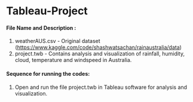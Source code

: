 # Tableau-Project
#### File Name and Description :
1. weatherAUS.csv - Original dataset (https://www.kaggle.com/code/shashwatsachan/rainaustralia/data)
2. project.twb - Contains analysis and visualization of rainfall, humidity, cloud, temperature and windspeed in Australia.

#### Sequence for running the codes:
1. Open and run the file project.twb in Tableau software for analysis and visualization.
